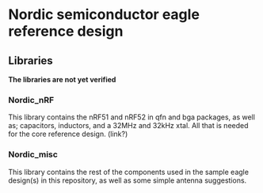 # Nordic semiconductor eagle reference design

## Libraries
**The libraries are not yet verified**

### Nordic_nRF
This library contains the nRF51 and nRF52 in qfn and bga packages, as well as; capacitors, inductors, and a 32MHz and 32kHz xtal. All that is needed for the core reference design. (link?)

### Nordic_misc
This library contains the rest of the components used in the sample eagle design(s) in this repository, as well as some simple antenna suggestions.